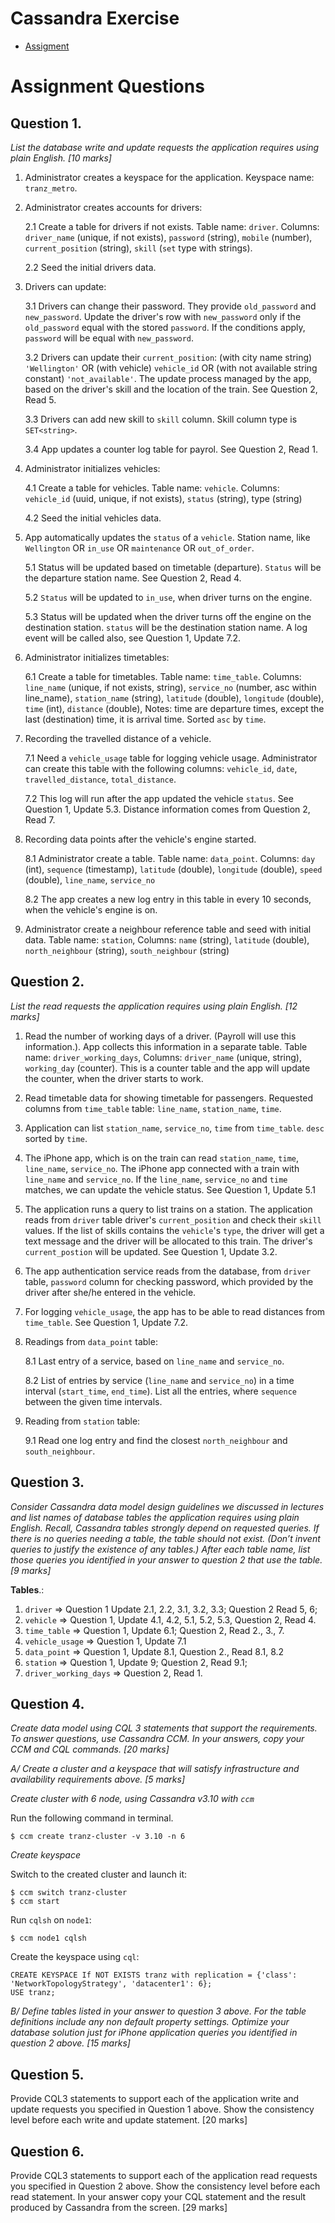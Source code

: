 # Cassandra Exercise

* [Assigment](./assignment.pdf)

# Assignment Questions

## Question 1.
*List the database write and update requests the application requires using plain English. [10 marks]*

1. Administrator creates a keyspace for the application. Keyspace name: `tranz_metro`.

2. Administrator creates accounts for drivers:

    2.1 Create a table for drivers if not exists. Table name: `driver`. Columns: `driver_name` (unique, if not exists), `password` (string), `mobile` (number), `current_position` (string), `skill` (`set` type with strings).

    2.2 Seed the initial drivers data.

3. Drivers can update:

    3.1 Drivers can change their password. They provide `old_password` and `new_password`. Update the driver's row with `new_password` only if the `old_password` equal with the stored `password`. If the conditions apply, `password` will be equal with `new_password`.

    3.2 Drivers can update their `current_position`: (with city name string) `'Wellington'` OR (with vehicle) `vehicle_id` OR (with not available string constant) `'not_available'`. The update process managed by the app, based on the driver's skill and the location of the train. See Question 2, Read 5.

    3.3 Drivers can add new skill to `skill` column. Skill column type is `SET<string>`.

    3.4 App updates a counter log table for payrol. See Question 2, Read 1.

4. Administrator initializes vehicles:

    4.1 Create a table for vehicles. Table name: `vehicle`. Columns: `vehicle_id` (uuid, unique, if not exists), `status` (string), type (string)

    4.2 Seed the initial vehicles data.

5. App automatically updates the `status` of a `vehicle`. Station name, like `Wellington` OR `in_use` OR `maintenance` OR `out_of_order`.

   5.1 Status will be updated based on timetable (departure). `Status` will be the departure station name. See Question 2, Read 4.

   5.2 `Status` will be updated to `in_use`, when driver turns on the engine.

   5.3 Status will be updated when the driver turns off the engine on the destination station. `status` will be the destination station name. A log event will be called also, see Question 1, Update 7.2.

6. Administrator initializes timetables:

    6.1 Create a table for timetables. Table name: `time_table`. Columns: `line_name` (unique, if not exists, string), `service_no` (number, asc within line_name), `station_name` (string), `latitude` (double), `longitude` (double), `time` (int), `distance` (double),  Notes: time are departure times, except the last (destination) time, it is arrival time. Sorted `asc` by `time`.

7. Recording the travelled distance of a vehicle.

    7.1 Need a `vehicle_usage` table for logging vehicle usage. Administrator can create this table with the following columns: `vehicle_id`, `date`, `travelled_distance`, `total_distance`.

    7.2 This log will run after the app updated the vehicle `status`. See Question 1, Update 5.3. Distance information comes from Question 2, Read 7.

8. Recording data points after the vehicle's engine started.

    8.1 Administrator create a table. Table name: `data_point`. Columns: `day` (int), `sequence` (timestamp), `latitude` (double), `longitude` (double), `speed` (double), `line_name`, `service_no`

    8.2 The app creates a new log entry in this table in every 10 seconds, when the vehicle's engine is on.

9. Administrator create a neighbour reference table and seed with initial data. Table name: `station`, Columns: `name` (string), `latitude` (double), `north_neighbour` (string), `south_neighbour` (string)

## Question 2.
*List the read requests the application requires using plain English. [12 marks]*

1. Read the number of working days of a driver. (Payroll will use this information.). App collects this information in a separate table. Table name: `driver_working_days`, Columns: `driver_name` (unique, string), `working_day` (counter). This is a counter table and the app will update the counter, when the driver starts to work.

2. Read timetable data for showing timetable for passengers. Requested columns from `time_table` table: `line_name`, `station_name`, `time`.

3. Application can list `station_name`, `service_no`, `time` from `time_table`. `desc` sorted by `time`.

4. The iPhone app, which is on the train can read `station_name`, `time`, `line_name`, `service_no`. The iPhone app connected with a train with `line_name` and `service_no`. If the `line_name`, `service_no` and `time` matches, we can update the vehicle status. See Question 1, Update 5.1

5. The application runs a query to list trains on a station. The application reads from `driver` table driver's `current_position` and check their `skill` values. If the list of skills contains the `vehicle`'s `type`, the driver will get a text message and the driver will be allocated to this train. The driver's `current_postion` will be updated. See Question 1, Update 3.2.

6. The app authentication service reads from the database, from `driver` table, `password` column for checking password, which provided by the driver after she/he entered in the vehicle.

7. For logging `vehicle_usage`, the app has to be able to read distances from `time_table`. See Question 1, Update 7.2.

8. Readings from `data_point` table:

    8.1 Last entry of a service, based on `line_name` and `service_no`.

    8.2 List of entries by service (`line_name` and `service_no`) in a time interval (`start_time`, `end_time`). List all the entries, where `sequence` between the given time intervals.

9. Reading from `station` table:

    9.1 Read one log entry and find the closest `north_neighbour` and `south_neighbour`.


## Question 3.
*Consider Cassandra data model design guidelines we discussed in lectures and list names of database tables the application requires using plain English. Recall, Cassandra tables strongly depend on requested queries. If there is no queries needing a table, the table should not exist. (Don’t invent queries to justify the existence of any tables.) After each table name, list those queries you identified in your answer to question 2 that use the table.
[9 marks]*

**Tables**.:

1. `driver` => Question 1 Update 2.1, 2.2, 3.1, 3.2, 3.3; Question 2 Read 5, 6;
2. `vehicle` => Question 1, Update 4.1, 4.2, 5.1, 5.2, 5.3, Question 2, Read 4.
3. `time_table` => Question 1, Update 6.1; Question 2, Read 2., 3., 7.
4. `vehicle_usage` => Question 1, Update 7.1
5. `data_point` => Question 1, Update 8.1, Question 2., Read 8.1, 8.2
6. `station` => Question 1, Update 9; Question 2, Read 9.1;
7. `driver_working_days` => Question 2, Read 1.

## Question 4.
*Create data model using CQL 3 statements that support the requirements. To answer questions, use Cassandra CCM. In your answers, copy your CCM and CQL commands.
[20 marks]*

*A/ Create a cluster and a keyspace that will satisfy infrastructure and availability requirements above.
[5 marks]*

*Create cluster with 6 node, using Cassandra v3.10 with `ccm`*

Run the following command in terminal.

```shell
$ ccm create tranz-cluster -v 3.10 -n 6
```

*Create keyspace*

Switch to the created cluster and launch it:

```shell
$ ccm switch tranz-cluster
$ ccm start
```

Run `cqlsh` on `node1`:

```
$ ccm node1 cqlsh
```

Create the keyspace using `cql`:

```cql
CREATE KEYSPACE If NOT EXISTS tranz with replication = {'class': 'NetworkTopologyStrategy', 'datacenter1': 6};
USE tranz;
```

*B/ Define tables listed in your answer to question 3 above. For the table definitions include any non default property settings. Optimize your database solution just for iPhone application queries you identified in question 2 above.
[15 marks]*



## Question 5.
Provide CQL3 statements to support each of the application write and update requests you specified in Question 1 above. Show the consistency level before each write and update statement.
[20 marks]

## Question 6.
Provide CQL3 statements to support each of the application read requests you specified in Question 2 above. Show the consistency level before each read statement. In your answer copy your CQL statement and the result produced by Cassandra from the screen.
[29 marks]
